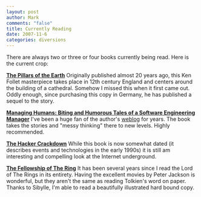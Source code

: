 ```yaml
--- 
layout: post
author: Mark
comments: "false"
title: Currently Reading
date: 2007-11-6
categories: diversions
---
```

There are always two or three or four books currently being read.  Here is the current crop:

<strong><a href="http://www.amazon.com/Pillars-Earth-Ken-Follett/dp/0451207149/ref=pd_bbs_sr_1/002-6749326-8913630?ie=UTF8&s=books&qid=1194381332&sr=8-1" title="The Pillars of the Earth">The Pillars of the Earth</a></strong>
Originally published almost 20 years ago, this Ken Follet masterpiece takes place in 12th century England and centers around the building of a cathedral.  Somehow I missed this when it first came out.  Oddly enough, since purchasing this copy in Germany, he has published a sequel to the story.

<strong><a href="http://www.amazon.com/Managing-Humans-Humorous-Software-Engineering/dp/159059844X/ref=pd_bbs_sr_1/002-6749326-8913630?ie=UTF8&s=books&qid=1194381396&sr=1-1" title="Managing Humans: Biting and Humorous Tales of a Software Engineering Manager">Managing Humans: Biting and Humorous Tales of a Software Engineering Manager</a></strong>
I've been a huge fan of the author's <a href="http://randsinrepose.com" title="Rands In Repose">weblog</a> for years.  The book takes the stories and "messy thinking" there to new levels.  Highly recommended.

<strong><a href="http://www.amazon.com/Hacker-Crackdown-Disorder-Electronic-Frontier/dp/055356370X/ref=pd_bbs_sr_1/002-6749326-8913630?ie=UTF8&s=books&qid=1194381517&sr=1-1" title="The Hacker Crackdown">The Hacker Crackdown</a></strong>
While this book is now somewhat dated (it describes events and technologies in the early 1990s) it is still am interesting and compelling look at the Internet underground.

<strong><a href="http://www.amazon.com/Lord-Rings-J-R-R-Tolkien/dp/0618260587/ref=sr_1_6/002-6749326-8913630?ie=UTF8&s=books&qid=1194381618&sr=1-6" title="The Fellowship of The Ring">The Fellowship of The Ring</a></strong>
It has been several years since I read the Lord of The Rings in its entirety.  Having the excellent movies by Peter Jackson is wonderful, but they aren't the same as reading Tolkien's word on paper.  Thanks to Sibylle, I'm able to read a beautifully illustrated hard bound copy.
